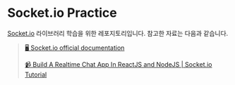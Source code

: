 # Socket.io Practice

[Socket.io](https://socket.io/) 라이브러리 학습을 위한 레포지토리입니다. 참고한 자료는 다음과 같습니다.

> [🖥️ Socket.io official documentation](https://socket.io/)
>
> [📹 Build A Realtime Chat App In ReactJS and NodeJS | Socket.io Tutorial](https://www.youtube.com/watch?v=NU-HfZY3ATQ)
